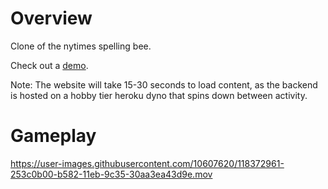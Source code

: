 # Overview

Clone of the nytimes spelling bee. 

Check out a [demo](https://quizzical-raman-b73a0f.netlify.app/games). 

Note: The website will take 15-30 seconds to load content, as the backend is hosted on a hobby tier heroku dyno that spins down between activity.

# Gameplay

https://user-images.githubusercontent.com/10607620/118372961-253c0b00-b582-11eb-9c35-30aa3ea43d9e.mov


